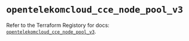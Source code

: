 # `opentelekomcloud_cce_node_pool_v3`

Refer to the Terraform Registory for docs: [`opentelekomcloud_cce_node_pool_v3`](https://www.terraform.io/docs/providers/opentelekomcloud/r/cce_node_pool_v3).
